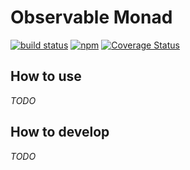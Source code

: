 # Observable Monad

[![build status](https://github.com/wewei/typescript-observable-monad/actions/workflows/node.js.yml/badge.svg)](https://github.com/wewei/typescript-observable-monad/actions/workflows/node.js.yml)
[![npm](https://img.shields.io/npm/v/observable-monad)](https://www.npmjs.com/package/observable-monad)
[![Coverage Status](https://coveralls.io/repos/github/wewei/typescript-observable-monad/badge.svg?branch=master)](https://coveralls.io/github/wewei/typescript-observable-monad?branch=master)

## How to use

_TODO_

## How to develop

_TODO_
